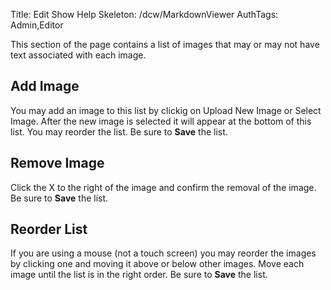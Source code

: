 Title: Edit Show Help
Skeleton: /dcw/MarkdownViewer
AuthTags: Admin,Editor

This section of the page contains a list of images that may or may not have text associated with each image.  

## Add Image

You may add an image to this list by clickig on Upload New Image or Select Image.  After the new image is selected it will appear at the bottom of this list.  You may reorder the list.  Be sure to **Save** the list.

## Remove Image

Click the X to the right of the image and confirm the removal of the image.  Be sure to **Save** the list.

## Reorder List

If you are using a mouse (not a touch screen) you may reorder the images by clicking one and moving it above or below other images.  Move each image until the list is in the right order.  Be sure to **Save** the list.
